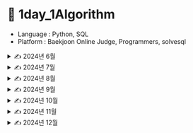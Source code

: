 # 📖 1day_1Algorithm

- Language : Python, SQL
- Platform : Baekjoon Online Judge, Programmers, solvesql


<details>
<summary> ✍️ 2024년 6월 </summary>

| 날짜  | 문제이름      | 언어   |  출처                                                                                |
| ----- | ------------- | ------ | ------------------------------------------------------------------------------------------- |
| 06/28 | 팰린드롬 만들기 | Python | [백준 1213](https://www.acmicpc.net/problem/1213)   |
| 06/29 | 스택 | Python | [백준 10828](https://www.acmicpc.net/problem/10828)   |
| 06/30 | 큐 | Python | [백준 10845](https://www.acmicpc.net/problem/10845)   |
</details>

<details>
<summary> ✍️ 2024년 7월 </summary>

| 날짜  | 문제이름      | 언어   | 풀이 or 출처                                                                                |
| ----- | ------------- | ------ | ------------------------------------------------------------------------------------------- |
| 07/01 | solved.ac | Python | [백준 18110](https://www.acmicpc.net/problem/18110)   |
| 07/02 | 소수 구하기 | Python | [백준 1929](https://www.acmicpc.net/problem/1929)   |
| 07/03 | 통계학 | Python | [백준 2108](https://www.acmicpc.net/problem/2108)   |
| 07/04 | 랜선 자르기 | Python | [백준 1654](https://www.acmicpc.net/problem/1654)   |
| 07/05 | 파도반 수열 | Python | [백준 9461](https://www.acmicpc.net/problem/9461)   |
| 07/06 | 1,2,3 더하기 | Python | [백준 9095](https://www.acmicpc.net/problem/9095)   |
| 07/07 | 2xn 타일링 2 | Python | [백준 11727](https://www.acmicpc.net/problem/11727)   |
| 07/08 | 패션왕 신해빈 | Python | [백준 9375](https://www.acmicpc.net/problem/9375)   |
| 07/09 | 나무 자르기 | Python | [백준 2805](https://www.acmicpc.net/problem/2805)   |
| 07/10 | 최소 힙 | Python | [백준 1927](https://www.acmicpc.net/problem/1927)   |
| 07/11 | 베르트랑 공준 | Python | [백준 4948](https://www.acmicpc.net/problem/4948)   |
| 07/12 | 신나는 함수 실행 | Python | [백준 9184](https://www.acmicpc.net/problem/9184)   |
| 07/13 | 연속합 | Python | [백준 1912](https://www.acmicpc.net/problem/1912)   |
| 07/14 | 트리의 부모 찾기 | Python | [백준 11725](https://www.acmicpc.net/problem/11725)   |
| 07/15 | 골드바흐의 추측 | Python | [백준 9020](https://www.acmicpc.net/problem/9020)   |
| 07/16 | 크로스워드 | Python | [백준 1706](https://www.acmicpc.net/problem/1706)   |
| 07/17 | 로또 | Python | [백준 6603](https://www.acmicpc.net/problem/6603)   |
| 07/18 | 에디터 | Python | [백준 1406](https://www.acmicpc.net/problem/1406)   |
| 07/19 | 가장 큰 증가하는 부분 수열 | Python | [백준 11055](https://www.acmicpc.net/problem/11055)   |
| 07/20 | A → B | Python | [백준 16953](https://www.acmicpc.net/problem/16953)   |
| 07/21 | 이항 계수 2 | Python | [백준 11051](https://www.acmicpc.net/problem/11051)   |
| 07/22 | 구간 합 구하기 5 | Python | [백준 11660](https://www.acmicpc.net/problem/11660)   |
| 07/23 | RGB거리 | Python | [백준 1149](https://www.acmicpc.net/problem/1149)   |
| 07/24 | 포도주 시식 | Python | [백준 2156](https://www.acmicpc.net/problem/2156)   |
| 07/25 | 연산자 끼워넣기 | Python | [백준 14888](https://www.acmicpc.net/problem/14888)   |
| 07/26 | 스타트와 링크 | Python | [백준 14889](https://www.acmicpc.net/problem/14889)   |
| 07/27 | 곱셈 | Python | [백준 1629](https://www.acmicpc.net/problem/1629)   |
| 07/28 | 절댓값 힙 | Python | [백준 11286](https://www.acmicpc.net/problem/11286)   |
| 07/29 | 점프 | Python | [백준 1890](https://www.acmicpc.net/problem/1890)   |
| 07/30 | 경로 찾기 | Python | [백준 11403](https://www.acmicpc.net/problem/11403)   |
| 07/31 | 카드 구매하기 | Python | [백준 11052](https://www.acmicpc.net/problem/11052)   |
</details>

<details>
<summary> ✍️ 2024년 8월 </summary>

| 날짜  | 문제이름      | 언어   | 풀이 or 출처                                                                                |
| ----- | ------------- | ------ | ------------------------------------------------------------------------------------------- |
| 08/01 | 트리 순회 | Python | [백준 1991](https://www.acmicpc.net/problem/1991)   |
| 08/02 | IOIOI | Python | [백준 5525](https://www.acmicpc.net/problem/5525)   |
| 08/12 | 없어진 기록 찾기 | SQL | [프로그래머스 59042](https://school.programmers.co.kr/learn/courses/30/lessons/59042)   |
| 08/13 | 헌내기는 친구가 필요해| Python | [백준 21736](https://www.acmicpc.net/problem/5525)   |
|       | 있었는데요 없었습니다 | SQL | [프로그래머스 59043](https://school.programmers.co.kr/learn/courses/30/lessons/59043)   |
| 08/14 | 과일 탕후루| Python | [백준 30804](https://www.acmicpc.net/problem/30804)   |
|       | 오랜 기간 보호한 동물(1) | SQL | [프로그래머스 59044](https://school.programmers.co.kr/learn/courses/30/lessons/59044)   |
| 08/15 | 숫자 놀이| Python | [백준 2777](https://www.acmicpc.net/problem/2777)   |
|       | 오랜 기간 보호한 동물(2) | SQL | [프로그래머스 59411](https://school.programmers.co.kr/learn/courses/30/lessons/59411)   |
| 08/16 | 골드바흐 파티션| Python | [백준 17103](https://www.acmicpc.net/problem/17103)   |
|       | 헤비 유저가 소유한 장소 | SQL | [프로그래머스 77487](https://school.programmers.co.kr/learn/courses/30/lessons/77487)   |
| 08/17 | 조건별로 분류하여 주문상태 출력하기 | SQL | [프로그래머스 131113](https://school.programmers.co.kr/learn/courses/30/lessons/131113)   |
|       | 카드 합체 놀이| Python | [백준 15903](https://www.acmicpc.net/problem/15903)   |
| 08/18 | 조건별로 분류하여 주문상태 출력하기 | SQL | [프로그래머스 131123](https://school.programmers.co.kr/learn/courses/30/lessons/131123)   |
|       | 1,2,3더하기 3| Python | [백준 15988](https://www.acmicpc.net/problem/15988)   |
| 08/19 | 카테고리 별 도서 판매량 집계하기 | SQL | [프로그래머스 144855](https://school.programmers.co.kr/learn/courses/30/lessons/144855)   |
|       | 여우는 어떻게 울지?| Python | [백준 9536](https://www.acmicpc.net/problem/9536)   |
| 08/20 | 대여 횟수가 많은 자동차들의 월별 대여 횟수 구하기 | SQL | [프로그래머스 151139](https://school.programmers.co.kr/learn/courses/30/lessons/151139)   |
| 08/21 | 자동차 대여 기록에서 대여중/대여 가능 여부 구분하기 | SQL | [프로그래머스 157340](https://school.programmers.co.kr/learn/courses/30/lessons/157340)   |
|       | 키로거 | Python | [백준 5397](https://www.acmicpc.net/problem/5397)   |
| 08/22 | 대여 기록이 존재하는 자동차 리스트 구하기 | SQL | [프로그래머스 157341](https://school.programmers.co.kr/learn/courses/30/lessons/157341)   |
|       | 가장 긴 감소하는 부분 수열 | Python | [백준 11722](https://www.acmicpc.net/problem/11722)   |
| 08/23 | 조건에 맞는 사용자와 총 거래금액 조회하기 | SQL | [프로그래머스 164668](https://school.programmers.co.kr/learn/courses/30/lessons/164668)   |
|       | 수열 | Python | [백준 2559](https://www.acmicpc.net/problem/2559)   |
| 08/24 | 조건에 맞는 사용자 정보 조회하기 | SQL | [프로그래머스 164670](https://school.programmers.co.kr/learn/courses/30/lessons/164670)   |
|       | 섬의 개수 | Python | [백준 4963](https://www.acmicpc.net/problem/4963)   |
| 08/25 | 조회수가 가장 많은 중고거래 게시판의 첨부파일 조회하기 | SQL | [프로그래머스 164671](https://school.programmers.co.kr/learn/courses/30/lessons/164671)   |
|       | N과 M (9) | Python | [백준 15663](https://www.acmicpc.net/problem/15663)   |
| 08/26 | 업그레이드 할 수 없는 아이템 구하기 | SQL | [프로그래머스 273712](https://school.programmers.co.kr/learn/courses/30/lessons/273712)   |
|       | 나이트의 이동 | Python | [백준 7562](https://www.acmicpc.net/problem/7562)   |
| 08/27 | 부서별 평균 연봉 조회하기 | SQL | [프로그래머스 284529](https://school.programmers.co.kr/learn/courses/30/lessons/284529)   |
|       | 영역 구하기 | Python | [백준 2583](https://www.acmicpc.net/problem/2583)   |
| 08/28 | 물고기 종류 별 대어 찾기 | SQL | [프로그래머스 293261](https://school.programmers.co.kr/learn/courses/30/lessons/293261)   |
|       | 오르막 수 | Python | [백준 11057](https://www.acmicpc.net/problem/11057)   |
| 08/29 | 특정 조건을 만족하는 물고기별 수와 최대 길이 구하기 | SQL | [프로그래머스 298519](https://school.programmers.co.kr/learn/courses/30/lessons/298519)   |
|       | 신입 사원 | Python | [백준 1946](https://www.acmicpc.net/problem/1946)   |
| 08/30 | 대장균들의 자식의 수 구하기 | SQL | [프로그래머스 299305](https://school.programmers.co.kr/learn/courses/30/lessons/299305)   |
|       | 동물원 | Python | [백준 1309](https://www.acmicpc.net/problem/1309)   |
| 08/31 | 대장균의 크기에 따라 분류하기1 | SQL | [프로그래머스 299307](https://school.programmers.co.kr/learn/courses/30/lessons/299307)   |
|       | 카잉 달력 | Python | [백준 6064](https://www.acmicpc.net/problem/6064)   |

</details>

<details>
<summary> ✍️ 2024년 9월 </summary>

| 날짜  | 문제이름      | 언어   |  출처                                                                                |
| ----- | ------------- | ------ | ------------------------------------------------------------------------------------------- |
| 09/01 | 대장균의 크기에 따라 분류하기2 | SQL | [프로그래머스 301649](https://school.programmers.co.kr/learn/courses/30/lessons/301649)   |
|       | 스타트링크 | Python | [백준 5014](https://www.acmicpc.net/problem/5014)   |
| 09/02 | 보호소에서 중성화한 동물 | SQL | [프로그래머스 59045](https://school.programmers.co.kr/learn/courses/30/lessons/59045)   |
| 09/03 | 입양 시각 구하기(2) | SQL | [프로그래머스 59413](https://school.programmers.co.kr/learn/courses/30/lessons/59413)   |
|       | 그림 | Python | [백준 1926](https://www.acmicpc.net/problem/1926)   |
| 09/04 | 골드바흐의 추측 | Python | [백준 6588](https://www.acmicpc.net/problem/6588)   |
|       | 우유와 요거트가 담긴 장바구니 | SQL | [프로그래머스 62284](https://school.programmers.co.kr/learn/courses/30/lessons/62284)   |
| 09/05 | 1로 만들기 2 | Python | [백준 12852](https://www.acmicpc.net/problem/12852)   |
|       | 식료품별 가장 비싼 식품의 정보 조회하기 | SQL | [프로그래머스 131116](https://school.programmers.co.kr/learn/courses/30/lessons/131116)   |
| 09/06 | 기타 레슨 | Python | [백준 2343](https://www.acmicpc.net/problem/2343)   |
|       | 5월 식품들의 총매출 조회하기 | SQL | [프로그래머스 131117](https://school.programmers.co.kr/learn/courses/30/lessons/131117)   |
| 09/07 | 행렬 | Python | [백준 1080](https://www.acmicpc.net/problem/1080)   |
|       | 서울에 위치한 식당 목록 출력하기 | SQL | [프로그래머스 131118](https://school.programmers.co.kr/learn/courses/30/lessons/131118)   |
| 09/08 | 음식물 피하기 | Python | [백준 1743](https://www.acmicpc.net/problem/1743)   |
|       | 그룹별 조건에 맞는 식당 목록 출력하기 | SQL | [프로그래머스 131124](https://school.programmers.co.kr/learn/courses/30/lessons/131124)   |
| 09/09 | 최대공약수 | Python | [백준 1850](https://www.acmicpc.net/problem/1850)   |
|       | 년, 월, 성별 별 상품 구매 회원 수 구하기 | SQL | [프로그래머스 131532](https://school.programmers.co.kr/learn/courses/30/lessons/131532)   |
| 09/10 | 카드 구매하기 2 | Python | [백준 16194](https://www.acmicpc.net/problem/16194)   |
|       | 오프라인/온라인 판매 데이터 통합하기 | SQL | [프로그래머스 131537](https://school.programmers.co.kr/learn/courses/30/lessons/131537)   |
| 09/11 | 소수&팰린드롬 | Python | [백준 1747](https://www.acmicpc.net/problem/1747)   |
|       | 취소되지 않은 진료 예약 조회하기 | SQL | [프로그래머스 132204](https://school.programmers.co.kr/learn/courses/30/lessons/132204)   |
| 09/12 | 트럭 | Python | [백준 13335](https://www.acmicpc.net/problem/13335)   |
|       | 주문량이 많은 아이스크림들 조회하기 | SQL | [프로그래머스 133027](https://school.programmers.co.kr/learn/courses/30/lessons/133027)   |
| 09/13 | 저자 별 카테고리 별 매출액 집계하기 | SQL | [프로그래머스 144856](https://school.programmers.co.kr/learn/courses/30/lessons/144856)   |
|       | 기타리스트 | Python | [백준 1495](https://www.acmicpc.net/problem/1495)   |
| 09/20 | 회전 초밥 | Python | [백준 2531](https://www.acmicpc.net/problem/2531)   |
|       | 자동차 대여 기록 별 금액 구하기 | SQL | [프로그래머스 151141](https://school.programmers.co.kr/learn/courses/30/lessons/151141)   |
| 09/21 | 극장 좌석 | Python | [백준 2302](https://www.acmicpc.net/problem/2302)   |
|       | 특정 기간동안 대여 가능한 자동차들의 대여비용 구하기 | SQL | [프로그래머스 157339](https://school.programmers.co.kr/learn/courses/30/lessons/157339)   |
| 09/22 | 전쟁-전투 | Python | [백준 1303](https://www.acmicpc.net/problem/2302)   |
|       | FrontEnd 개발자 찾기 | SQL | [프로그래머스 276035](https://school.programmers.co.kr/learn/courses/30/lessons/276035)   |
| 09/23 | 양 | Python | [백준 3184](https://www.acmicpc.net/problem/3184)   |
|       | 언어별 개발자 분류하기 | SQL | [프로그래머스 276036](https://school.programmers.co.kr/learn/courses/30/lessons/276036)   |
| 09/24 | 인간-컴퓨터 상호작용 | Python | [백준 16139](https://www.acmicpc.net/problem/16139)   |
|       | 연간 평가점수에 해당하는 평가 등급 및 성과금 조회하기 | SQL | [프로그래머스 284528](https://school.programmers.co.kr/learn/courses/30/lessons/284528)   |
| 09/25 | 특정 세대의 대장균 찾기 | SQL | [프로그래머스 301650](https://school.programmers.co.kr/learn/courses/30/lessons/301650)   |
| 09/26 | 지름길 | Python | [백준 1446](https://www.acmicpc.net/problem/1446)   |
| 09/27 | 완전 이진 트리 | Python | [백준 9934](https://www.acmicpc.net/problem/9934)   |
</details>

</details>

<details>
<summary> ✍️ 2024년 10월 </summary>

| 날짜  | 문제이름      | 언어   |  출처                                                                                |
| ----- | ------------- | ------ | ------------------------------------------------------------------------------------------- |
| 10/05 | 다음 소수 | Python | [백준 4134](https://www.acmicpc.net/problem/4134)   |
| 10/06 | queuestack | Python | [백준 24511](https://www.acmicpc.net/problem/24511)   |
| 10/09 | 영단어 암기는 괴로워 | Python | [백준 20920](https://www.acmicpc.net/problem/20920)   |
| 10/11 | 알고리즘 수업 - 병합 정렬 1 | Python | [백준 24060](https://www.acmicpc.net/problem/24060)   |
| 10/13 | 칸토어 집합 | Python | [백준 4779](https://www.acmicpc.net/problem/4779)   |
| 10/15 | 별 찍기 - 10 | Python | [백준 2447](https://www.acmicpc.net/problem/2447)   |
| 10/25 | 하노이 탑 이동 순서 | Python | [백준 11729](https://www.acmicpc.net/problem/11729)   |
| 10/28 | N-Queen | Python | [백준 9663](https://www.acmicpc.net/problem/9663)   |
| 10/31 | 스도쿠 | Python | [백준 2580](https://www.acmicpc.net/problem/2580)   |
</details>


<details>
<summary> ✍️ 2024년 11월 </summary>

| 날짜  | 문제이름      | 언어   |  출처                                                                                |
| ----- | ------------- | ------ | ------------------------------------------------------------------------------------------- |
| 11/04 | 알고리즘 수업 - 피보나치 수 1 | Python | [백준 24416](https://www.acmicpc.net/problem/24416)   |
| 11/05 | 가장 긴 바이토닉 부분 수열 | Python | [백준 11054](https://www.acmicpc.net/problem/11054)   |
| 11/06 | 전깃줄 | Python | [백준 2565](https://www.acmicpc.net/problem/2565)   |
| 11/07 | LCS | Python | [백준 9251](https://www.acmicpc.net/problem/9251)   |
| 11/08 | 평범한 배낭 | Python | [백준 12865](https://www.acmicpc.net/problem/12865)   |
| 11/10 | 나머지 합 | Python | [백준 10986](https://www.acmicpc.net/problem/10986)   |
| 11/16 | 다중 항목 선호도 조사 (Large) | Python | [백준 25327](https://www.acmicpc.net/problem/25327)   |
| 11/21 | 삼삼한 수 | Python | [백준 17253](https://www.acmicpc.net/problem/17253)   |
| 11/24 | 약속 | Python | [백준 1183](https://www.acmicpc.net/problem/1183)   |
| 11/25 | 표적지 옮기기 | Python | [백준 23973](https://www.acmicpc.net/problem/23973)   |
| 11/27 | RPG 마스터 오명진 | Python | [백준 22941](https://www.acmicpc.net/problem/22941)   |
| 11/30 | 이항 계수 3 | Python | [백준 11401](https://www.acmicpc.net/problem/11401)   |

</details>


<details>
<summary> ✍️ 2024년 12월 </summary>

| 날짜  | 문제이름      | 언어   |  출처                                                                                |
| ----- | ------------- | ------ | ------------------------------------------------------------------------------------------- |
| 12/03 | 특정 거리의 도시 찾기 | Python | [백준 18352](https://www.acmicpc.net/problem/18352)   |
| 12/04 | 정제헌을 팔자! | Python | [백준 9273](https://www.acmicpc.net/problem/9273)   |
| 12/08 | 멸종위기의 대장균 찾기 | SQL| [프로그래머스 301651](https://school.programmers.co.kr/learn/courses/30/lessons/301651)   |
| 12/09 | 상품을 구매한 회원 비율 구하기 | SQL| [프로그래머스 131534](https://school.programmers.co.kr/learn/courses/30/lessons/131534)   |
| 12/11 | 어린 왕자 | Python | [백준 1004](https://www.acmicpc.net/problem/1004)   |
| 12/12 | 두 테이블 결합하기 | SQL | [solvesql join](https://solvesql.com/problems/join/)   |
| 12/13 | 레스토랑 웨이터의 팁 분석 | SQL | [solvesql tip-analysis](https://solvesql.com/problems/tip-analysis/)   |
| 12/14 | 일별 블로그 방문자 수 집계 | SQL | [solvesql blog-counter](https://solvesql.com/problems/blog-counter/)   |
| 12/15 | 우리 플랫폼에 정착한 판매자 2 | SQL | [solvesql settled-sellers-2](https://solvesql.com/problems/settled-sellers-2/)   |
| 12/17 | 레스토랑의 일일 매출 | SQL | [solvesql daily-revenue](https://solvesql.com/problems/daily-revenue/)   |
| 12/18 | 버뮤다 삼각지대에 들어가버린 택배 | SQL | [solvesql shipment-in-bermuda](https://solvesql.com/problems/shipment-in-bermuda/)   |
| 12/19 | 쇼핑몰의 일일 매출액 | SQL | [solvesql olist-daily-revenue](https://solvesql.com/problems/olist-daily-revenue/)   |
| 12/20 | 점검이 필요한 자전거 찾기 | SQL | [solvesql inspection-needed-bike](https://solvesql.com/problems/inspection-needed-bike/)   |
| 12/21 | 레스토랑의 대목목 | SQL | [solvesql high-season-of-restaurant](https://solvesql.com/problems/high-season-of-restaurant/)   |


</details>
